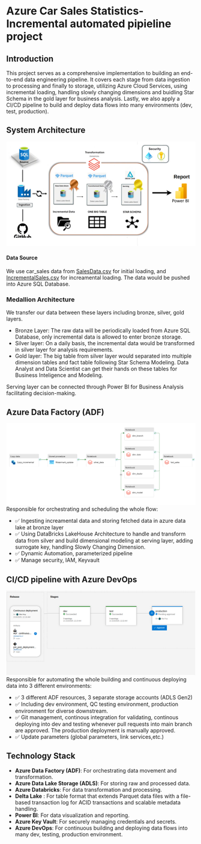 # Azure Car Sales Statistics-Incremental automated pipieline project

## Introduction
This project serves as a comprehensive implementation to building an end-to-end data engineering pipeline. It covers each stage from data ingestion to processing and finally to storage, utilizing Azure Cloud Services, using incremental loading, handling slowly changing dimensions and buidling Star Schema in the gold layer for business analysis. Lastly, we also apply a CI/CD pipeline to build and deploy data flows into many environments (dev, test, production).


## System Architecture
![System Architecture](https://github.com/maihuy-dataguy/Azure-dimensional-modeling-car-sales/blob/main/pics/overflow.png)

#### Data Source 
We use car_sales data from [SalesData.csv](https://github.com/maihuy-dataguy/Azure-dimensional-modeling-car-sales/blob/main/Raw%20Data/SalesData.csv) for initial loading, and [IncrementalSales.csv](https://github.com/maihuy-dataguy/Azure-dimensional-modeling-car-sales/blob/main/Raw%20Data/IncrementalSales.csv) for increamental loading. The data would be pushed into Azure SQL Database.

### Medallion Architecture
We transfer our data between these layers including bronze, silver, gold layers.
- Bronze Layer: The raw data will be periodically loaded from Azure SQL Database, only incremental data is allowed to enter bronze storage.
- Silver layer: On a daily basis, the incremental data would be transformed in silver layer for analysis requirements.
- Gold layer: The big table from silver layer would separated into multiple dimension tables and fact table following Star Schema Modeling. Data Analyst and Data Scientist can get their hands on these tables for Business Inteligence and Modeling.

Serving layer can be connected through Power BI for Business Analysis facilitating decision-making.


## Azure Data Factory (ADF)
![System Architecture](https://github.com/maihuy-dataguy/Azure-dimensional-modeling-car-sales/blob/main/pics/ETL.png)
Responsible for orchestrating and scheduling the whole flow:
- ✅ Ingesting increamental data and storing fetched data in azure data lake at bronze layer
- ✅ Using DataBricks LakeHouse Architecture to handle and transform data from silver and build dimensional modeling at serving layer, adding surrogate key, handling Slowly Changing Dimension. 
- ✅ Dynamic Automation, parameterized pipeline
- ✅ Manage security, IAM, Keyvault 

## CI/CD pipeline with Azure DevOps
![System Architecture](https://github.com/maihuy-dataguy/Azure-dimensional-modeling-car-sales/blob/main/pics/cicd_flow.png)
Responsible for automating the whole building and continuous deploying data into 3 different environments:
- ✅ 3 different ADF resources, 3 separate storage accounts (ADLS Gen2)
- ✅ Including dev environment, QC testing environment, production environment for diverse downstream.
- ✅ Git management, continous integration for validating, continous deploying into dev and testing whenever pull requests into main branch are approved. The production deployment is manually approved.
- ✅ Update parameters (global parameters, link services,etc.)

## Technology Stack
- **Azure Data Factory (ADF)**: For orchestrating data movement and transformation.
- **Azure Data Lake Storage (ADLS)**: For storing raw and processed data.
- **Azure Databricks**: For data transformation and processing.
- **Delta Lake** : For table format that extends Parquet data files with a file-based transaction log for ACID transactions and scalable metadata handling.
- **Power BI**: For data visualization and reporting.
- **Azure Key Vault**: For securely managing credentials and secrets.
- **Azure DevOps**: For continuous building and deploying data flows into many dev, testing, production environment.
